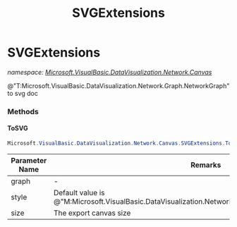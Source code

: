﻿---
title: SVGExtensions
---

# SVGExtensions
_namespace: [Microsoft.VisualBasic.DataVisualization.Network.Canvas](N-Microsoft.VisualBasic.DataVisualization.Network.Canvas.html)_

@"T:Microsoft.VisualBasic.DataVisualization.Network.Graph.NetworkGraph" to svg doc

### Methods

#### ToSVG
```csharp
Microsoft.VisualBasic.DataVisualization.Network.Canvas.SVGExtensions.ToSVG(Microsoft.VisualBasic.DataVisualization.Network.Graph.NetworkGraph,System.Drawing.Size,Microsoft.VisualBasic.Imaging.SVG.CSS.DirectedForceGraph)
```


|Parameter Name|Remarks|
|--------------|-------|
|graph|-|
|style|Default value is @"M:Microsoft.VisualBasic.DataVisualization.Network.Canvas.SVGExtensions.DefaultStyle"|
|size|The export canvas size|






